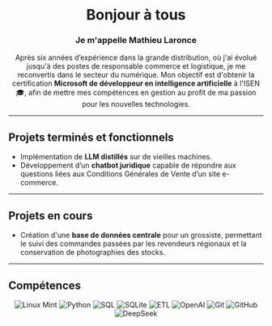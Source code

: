<div align="center">

# Bonjour à tous

### Je m'appelle Mathieu Laronce

Après six années d’expérience dans la grande distribution, où j'ai évolué jusqu'à des postes de responsable commerce et logistique, je me reconvertis dans le secteur du numérique. Mon objectif est d'obtenir la certification **Microsoft de développeur en intelligence artificielle** à l'ISEN 🎓, afin de mettre mes compétences en gestion au profit de ma passion pour les nouvelles technologies.

</div>

---

## Projets terminés et fonctionnels

- Implémentation de **LLM distillés** sur de vieilles machines.  
- Développement d’un **chatbot juridique** capable de répondre aux questions liées aux Conditions Générales de Vente d’un site e-commerce.

---

## Projets en cours

- Création d'une **base de données centrale** pour un grossiste, permettant le suivi des commandes passées par les revendeurs régionaux et la conservation de photographies des stocks.

---

## Compétences

<div align="center">

![Linux Mint](https://img.shields.io/badge/Linux%20Mint-87CF3E?logo=linuxmint&logoColor=fff)
![Python](https://img.shields.io/badge/Python-3776AB?logo=python&logoColor=white)
![SQL](https://img.shields.io/badge/SQL-4479A1?logo=database&logoColor=white)
![SQLite](https://img.shields.io/badge/SQLite-003B57?logo=sqlite&logoColor=white)
![ETL](https://img.shields.io/badge/ETL-4B8BBE?logo=databricks&logoColor=white)
![OpenAI](https://img.shields.io/badge/OpenAI-412991?logo=openai&logoColor=white)
![Git](https://img.shields.io/badge/Git-F05032?logo=git&logoColor=white)
![GitHub](https://img.shields.io/badge/GitHub-181717?logo=github&logoColor=white)
![DeepSeek](https://img.shields.io/badge/DeepSeek-536af5?logo=deepseek&logoColor=white)

</div>


